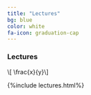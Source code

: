 ```yaml
---
title: "Lectures"
bg: blue
color: white
fa-icon: graduation-cap
---
```


### Lectures

\\[ \frac{x}{y}\\]

{%include lectures.html%}



